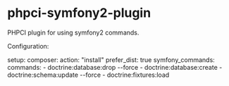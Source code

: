 # phpci-symfony2-plugin
PHPCI plugin for using symfony2 commands.

Configuration:

setup:
    composer:
        action: "install"
        prefer_dist: true
    symfony_commands:
        commands:
            -  doctrine:database:drop --force
            -  doctrine:database:create
            -  doctrine:schema:update --force
            -  doctrine:fixtures:load
